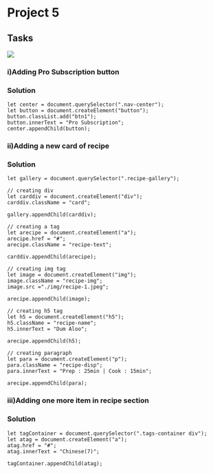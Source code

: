 # Project 5

## Tasks
![](./05_DOM%20Project/Output/DOM%20P2%20SS.png)

### i)Adding Pro Subscription button
### Solution
```
let center = document.querySelector(".nav-center");
let button = document.createElement("button");
button.classList.add("btn1");
button.innerText = "Pro Subscription";
center.appendChild(button);
```

### ii)Adding a new card of recipe
### Solution
```
let gallery = document.querySelector(".recipe-gallery");

// creating div
let carddiv = document.createElement("div");
carddiv.className = "card";

gallery.appendChild(carddiv);

// creating a tag
let arecipe = document.createElement("a");
arecipe.href = "#";
arecipe.className = "recipe-text";

carddiv.appendChild(arecipe);

// creating img tag
let image = document.createElement("img");
image.className = "recipe-img";
image.src ="./img/recipe-1.jpeg";

arecipe.appendChild(image);

// creating h5 tag
let h5 = document.createElement("h5");
h5.className = "recipe-name";
h5.innerText = "Dum Aloo";

arecipe.appendChild(h5);

// creating paragraph
let para = document.createElement("p");
para.className = "recipe-disp";
para.innerText = "Prep : 25min | Cook : 15min";

arecipe.appendChild(para);
```
### iii)Adding one more item in recipe section
### Solution
```
let tagContainer = document.querySelector(".tags-container div");
let atag = document.createElement("a");
atag.href = "#";
atag.innerText = "Chinese(7)";

tagContainer.appendChild(atag);
```